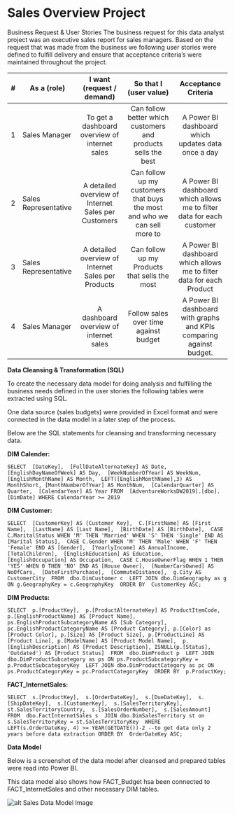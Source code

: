 # Sales Overview Project

Business Request & User Stories
The business request for this data analyst project was an executive sales report for sales managers. Based on the request that was made from the business we following user stories were defined to fulfill delivery and ensure that acceptance criteria’s were maintained throughout the project.

|#|As a (role)|I want (request / demand)|So that I (user value)|Acceptance Criteria|
|-|-----------|:-------------------------:|:----------------------:|:-------------------:|
|1|Sales Manager|To get a dashboard overview of internet sales|Can follow better which customers and products sells the best|	A Power BI dashboard which updates data once a day|
|2|Sales Representative|A detailed overview of Internet Sales per Customers|Can follow up my customers that buys the most and who we can sell more to|	A Power BI dashboard which allows me to filter data for each customer
|3|Sales Representative|A detailed overview of Internet Sales per Products|Can follow up my Products that sells the most|	A Power BI dashboard which allows me to filter data for each Product|
|4|Sales Manager|A dashboard overview of internet sales|Follow sales over time against budget|	A Power BI dashboard with graphs and KPIs comparing against budget.|


**Data Cleansing & Transformation (SQL)**

To create the necessary data model for doing analysis and fulfilling the business needs defined in the user stories the following tables were extracted using SQL.

One data source (sales budgets) were provided in Excel format and were connected in the data model in a later step of the process.

Below are the SQL statements for cleansing and transforming necessary data.

**DIM Calender:**

`SELECT 
  [DateKey], 
  [FullDateAlternateKey] AS Date, 
  [EnglishDayNameOfWeek] AS Day, 
  [WeekNumberOfYear] AS WeekNum,
  [EnglishMonthName] AS Month, 
  LEFT([EnglishMonthName],3) AS MonthShort,
  [MonthNumberOfYear] AS MonthNum, 
  [CalendarQuarter] AS Quarter, 
  [CalendarYear] AS Year
FROM 
  [AdventureWorksDW2019].[dbo].[DimDate]
WHERE
  CalendarYear >= 2019
`

**DIM Customer:**

`SELECT 
  [CustomerKey] AS [Customer Key], 
  C.[FirstName] AS [First Name], 
  [LastName] AS [Last Name], 
  [BirthDate] AS [BirthDate], 
  CASE C.MaritalStatus WHEN 'M' THEN 'Married' WHEN 'S' THEN 'Single' END AS [Marital Status], 
  CASE C.Gender WHEN 'M' THEN 'Male' WHEN 'F' THEN 'Female' END AS [Gender], 
  [YearlyIncome] AS AnnualIncome, 
  [TotalChildren], 
  [EnglishEducation] AS Education, 
  [EnglishOccupation] AS Occupation, 
  CASE C.HouseOwnerFlag WHEN 1 THEN 'YES' WHEN 0 THEN 'NO' END AS [House Owner], 
  [NumberCarsOwned] AS NoOfCars, 
  [DateFirstPurchase], 
  [CommuteDistance], 
  g.City AS CustomerCity 
FROM 
  dbo.DimCustomer c 
  LEFT JOIN dbo.DimGeography as g ON g.GeographyKey = c.GeographyKey 
ORDER BY 
  CustomerKey ASC;
`

**DIM Products:**

`SELECT 
  p.[ProductKey], 
  p.[ProductAlternateKey] AS ProductItemCode, 
  p.[EnglishProductName] AS [Product Name], 
  ps.EnglishProductSubcategoryName AS [Sub Category], 
  pc.EnglishProductCategoryName AS [Product Category],
  p.[Color] as [Product Color],
  p.[Size] AS [Product Size],
  p.[ProductLine] AS [Product Line],
  p.[ModelName] AS [Product Model Name], 
  p.[EnglishDescription] AS [Product Description],
  ISNULL(p.[Status], 'Outdated') AS [Product Status] 
FROM 
  dbo.DimProduct p 
  LEFT JOIN dbo.DimProductSubcategory as ps ON ps.ProductSubcategoryKey = p.ProductSubcategoryKey 
  LEFT JOIN dbo.DimProductCategory as pc ON ps.ProductCategoryKey = pc.ProductCategoryKey 
ORDER BY 
  p.ProductKey;
`

**FACT_InternetSales:**

`SELECT 
  s.[ProductKey], 
  s.[OrderDateKey], 
  s.[DueDateKey], 
  s.[ShipDateKey], 
  s.[CustomerKey], 
  s.[SalesTerritoryKey], 
  st.SalesTerritoryCountry, 
  s.[SalesOrderNumber], 
  s.[SalesAmount] 
FROM 
  dbo.FactInternetSales s 
  JOIN dbo.DimSalesTerritory st on s.SalesTerritoryKey = st.SalesTerritoryKey 
WHERE 
  LEFT(s.OrderDateKey, 4) >= YEAR(GETDATE())-2 --to get data only 2 years before data extraction
ORDER BY 
  OrderDateKey ASC;
`


**Data Model**

Below is a screenshot of the data model after cleansed and prepared tables were read into Power BI.

This data model also shows how FACT_Budget hsa been connected to FACT_InternetSales and other necessary DIM tables.

![alt Sales Data Model Image](https://github.com/TanmayPhalke/Sales-Overview-Project/)

